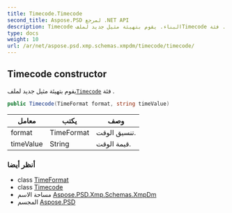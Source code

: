```yaml
---
title: Timecode.Timecode
second_title: Aspose.PSD لمرجع .NET API
description: Timecode البناء. يقوم بتهيئة مثيل جديد لملفTimecode فئة .
type: docs
weight: 10
url: /ar/net/aspose.psd.xmp.schemas.xmpdm/timecode/timecode/
---
```

## Timecode constructor

يقوم بتهيئة مثيل جديد لملف[`Timecode`](../) فئة .

```csharp
public Timecode(TimeFormat format, string timeValue)
```

| معامل | يكتب | وصف |
| --- | --- | --- |
| format | TimeFormat | تنسيق الوقت. |
| timeValue | String | قيمة الوقت. |

### أنظر أيضا

* class [TimeFormat](../../timeformat/)
* class [Timecode](../)
* مساحة الاسم [Aspose.PSD.Xmp.Schemas.XmpDm](../../timecode/)
* المجسم [Aspose.PSD](../../../)


